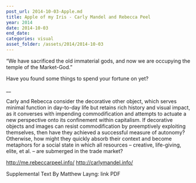 ```yaml
---
post_url: 2014-10-03-Apple.md
title: Apple of my Iris - Carly Mandel and Rebecca Peel
year: 2014
date: 2014-10-03
end_date: 
categories: visual
asset_folder: /assets/2014/2014-10-03
---
```

“We have sacrificed the old immaterial gods, and now we are occupying the temple of the Market-God.”

Have you found some things to spend your fortune on yet?

__

Carly and Rebecca consider the decorative other object, which serves minimal function in day-to-day life but retains rich history and visual impact, as it converses with impending commodification and attempts to actuate a new perspective onto its confinement within capitalism. If decorative objects and images can resist commodification by preemptively exploiting themselves, then have they achieved a successful measure of autonomy? Otherwise, how might they quickly absorb their context and become metaphors for a social state in which all resources – creative, life-giving, elite, et al. – are submerged in the trade market?

http://me.rebeccarpeel.info/
http://carlymandel.info/

Supplemental Text By Matthew Layng: link PDF